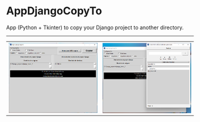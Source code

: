 # AppDjangoCopyTo
App (Python + Tkinter) to copy your Django project to another directory.

---
<table>
  <tr>
    <td><img src="Telas/tela_01.png" width=250 title="image 1"/></td>
    <td><img src="Telas/tela_02.png" width=250 title="image 2"/></td>
  </tr>
</table>
